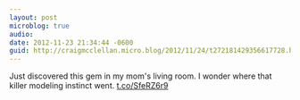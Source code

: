 ```yaml
---
layout: post
microblog: true
audio: 
date: 2012-11-23 21:34:44 -0600
guid: http://craigmcclellan.micro.blog/2012/11/24/t272181429356617728.html
---
```

Just discovered this gem in my mom's living room. I wonder where that killer modeling instinct went. [t.co/SfeRZ6r9](http://t.co/SfeRZ6r9)
